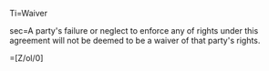 Ti=Waiver

sec=A party's failure or neglect to enforce any of rights under this agreement will not be deemed to be a waiver of that party's rights.

=[Z/ol/0]
